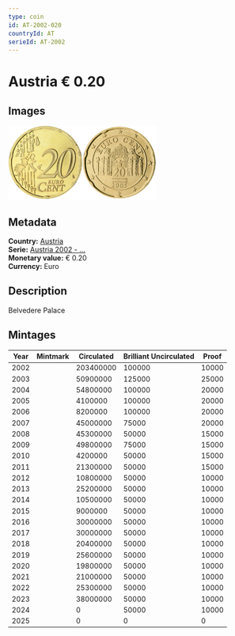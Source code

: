 ```yaml
---
type: coin
id: AT-2002-020
countryId: AT
serieId: AT-2002
---
```


# Austria € 0.20

## Images

<img src="../../../Images/common-2002-020.webp" height="150" alt="Front image"><img src="Images/austria-2002-020.webp" height="150" alt="Back image">

## Metadata

**Country:** [Austria](../index.md)\
**Serie:** [Austria 2002 - ...](index.md)\
**Monetary value:** € 0.20\
**Currency:** Euro

## Description

Belvedere Palace

## Mintages

| Year | Mintmark | Circulated | Brilliant Uncirculated | Proof |
| ---- | -------- | ---------- | ---------------------- | ----- |
| 2002 |          | 203400000  | 100000                 | 10000 |
| 2003 |          | 50900000   | 125000                 | 25000 |
| 2004 |          | 54800000   | 100000                 | 20000 |
| 2005 |          | 4100000    | 100000                 | 20000 |
| 2006 |          | 8200000    | 100000                 | 20000 |
| 2007 |          | 45000000   | 75000                  | 20000 |
| 2008 |          | 45300000   | 50000                  | 15000 |
| 2009 |          | 49800000   | 75000                  | 15000 |
| 2010 |          | 4200000    | 50000                  | 15000 |
| 2011 |          | 21300000   | 50000                  | 15000 |
| 2012 |          | 10800000   | 50000                  | 10000 |
| 2013 |          | 25200000   | 50000                  | 10000 |
| 2014 |          | 10500000   | 50000                  | 10000 |
| 2015 |          | 9000000    | 50000                  | 10000 |
| 2016 |          | 30000000   | 50000                  | 10000 |
| 2017 |          | 30000000   | 50000                  | 10000 |
| 2018 |          | 20400000   | 50000                  | 10000 |
| 2019 |          | 25600000   | 50000                  | 10000 |
| 2020 |          | 19800000   | 50000                  | 10000 |
| 2021 |          | 21000000   | 50000                  | 10000 |
| 2022 |          | 25300000   | 50000                  | 10000 |
| 2023 |          | 38000000   | 50000                  | 10000 |
| 2024 |          | 0          | 50000                  | 10000 |
| 2025 |          | 0          | 0                      | 0     |
